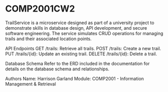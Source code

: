 # COMP2001CW2

TrailService is a microservice designed as part of a university project to demonstrate skills in database design, API development, and secure software engineering. The service simulates CRUD operations for managing trails and their associated location points.

API Endpoints
GET /trails: Retrieve all trails.
POST /trails: Create a new trail.
PUT /trails/{id}: Update an existing trail.
DELETE /trails/{id}: Delete a trail.

Database Schema
Refer to the ERD included in the documentation for details on the database schema and relationships.

Authors
Name: Harrison Garland
Module: COMP2001 - Information Management & Retrieval
